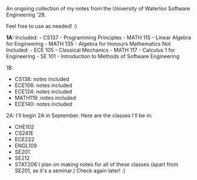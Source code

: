 An ongoing collection of my notes from the University of Waterloo Software Engineering '28.

Feel free to use as needed! :)

**1A:**
  Included:
    - CS137 - Programming Principles
    - MATH 115 - Linear Algebra for Engineering
    - MATH 135 - Algebra for Honours Mathematics
  Not Included:
    - ECE 105 - Classical Mechanics
    - MATH 117 - Calculus 1 for Engineering
    - SE 101 - Introduction to Methods of Software Engineering

1B:
  - CS138: notes included
  - ECE106: notes included
  - ECE124: notes included
  - MATH119: notes included
  - ECE140: notes included

2A:
  I'll begin 2A in September. Here are the classes I'll be in:
  - CHE102
  - CS241E
  - ECE222
  - ENGL109
  - SE201
  - SE212
  - STAT206
  I plan on making notes for all of these classes (apart from SE201, as it's a seminar.) Check again later! :)
